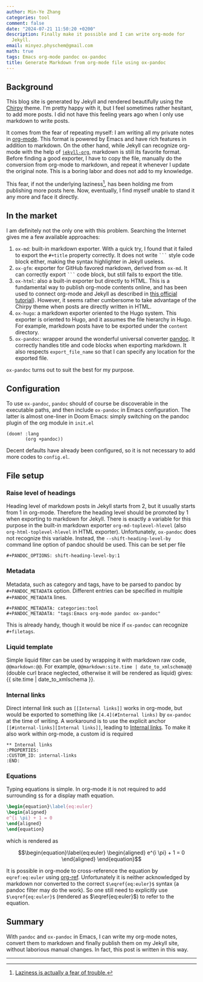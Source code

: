 ```yaml
---
author: Min-Ye Zhang
categories: tool
comment: false
date: "2024-07-21 11:50:20 +0200"
description: Finally make it possible and I can write org-mode for
  Jekyll.
email: minyez.physchem@gmail.com
math: true
tags: Emacs org-mode pandoc ox-pandoc
title: Generate Markdown from org-mode file using ox-pandoc
---
```


## Background

This blog site is generated by Jekyll and rendered beautifully using the
[Chirpy](https://github.com/cotes2020/jekyll-theme-chirpy) theme. I'm
pretty happy with it, but I feel sometimes rather hesitant, to add more
posts. I did not have this feeling years ago when I only use markdown to
write posts.

It comes from the fear of repeating myself: I am writing all my private
notes in [org-mode](https://orgmode.org/). This format is powered by
Emacs and have rich features in addition to markdown. On the other hand,
while Jekyll can recognize org-mode with the help of
[`jekyll-org`](https://github.com/eggcaker/jekyll-org), markdown is
still its favorite format. Before finding a good exporter, I have to
copy the file, manually do the conversion from org-mode to markdown, and
repeat it whenever I update the original note. This is a boring labor
and does not add to my knowledge.

This fear, if not the underlying laziness[^1], has been holding me from
publishing more posts here. Now, eventually, I find myself unable to
stand it any more and face it directly.

## In the market

I am definitely not the only one with this problem. Searching the
Internet gives me a few available approaches:

1.  `ox-md`: built-in markdown exporter. With a quick try, I found that
    it failed to export the `#+title` property correctly. It does not
    write ```` ``` ```` style code block either, making the syntax
    highlighter in Jekyll useless.
2.  `ox-gfm`: exporter for GitHub favored markdown, derived from
    `ox-md`. It can correctly export ```` ``` ```` code block, but still
    fails to export the title.
3.  `ox-html`: also a built-in exporter but directly to HTML. This is a
    fundamental way to publish org-mode contents online, and has been
    used to connect org-mode and Jekyll as described in [this official
    tutorial](https://orgmode.org/worg/org-tutorials/org-jekyll.html)).
    However, it seems rather cumbersome to take advantage of the Chirpy
    theme when posts are directly written in HTML.
4.  `ox-hugo`: a markdown exporter oriented to the Hugo system. This
    exporter is oriented to Hugo, and it assumes the file hierarchy in
    Hugo. For example, markdown posts have to be exported under the
    `content` directory.
5.  `ox-pandoc`: wrapper around the wonderful universal converter
    [pandoc](https://pandoc.org). It correctly handles title and code
    blocks when exporting markdown. It also respects `export_file_name`
    so that I can specify any location for the exported file.

`ox-pandoc` turns out to suit the best for my purpose.

## Configuration

To use `ox-pandoc`, `pandoc` should of course be discoverable in the
executable paths, and then include `ox-pandoc` in Emacs configuration.
The latter is almost one-liner in Doom Emacs: simply switching on the
pandoc plugin of the org module in `init.el`

``` elisp
(doom! :lang
       (org +pandoc))
```

Decent defaults have already been configured, so it is not necessary to
add more codes to `config.el`.

## File setup

### Raise level of headings

Heading level of markdown posts in Jekyll starts from 2, but it usually
starts from 1 in org-mode. Therefore the heading level should be
promoted by 1 when exporting to markdown for Jekyll. There is exactly a
variable for this purpose in the built-in markdown exporter
`org-md-toplevel-hlevel` (also `org-html-toplevel-hlevel` in HTML
exporter). Unfortunately, `ox-pandoc` does not recognize this variable.
Instead, the `--shift-heading-level-by` command line option of pandoc
should be used. This can be set per file

    #+PANDOC_OPTIONS: shift-heading-level-by:1

### Metadata

Metadata, such as category and tags, have to be parsed to pandoc by
`#+PANDOC_METADATA` option. Different entries can be specified in
multiple `#+PANDOC_METADATA` lines.

    #+PANDOC_METADATA: categories:tool
    #+PANDOC_METADATA: "tags:Emacs org-mode pandoc ox-pandoc"

This is already handy, though it would be nice if `ox-pandoc` can
recognize `#+filetags`.

### Liquid template

Simple liquid filter can be used by wrapping it with markdown raw code,
`@@markdown:@@`. For example,
`@@markdown:site.time | date_to_xmlschema@@` (double curl brace
neglected, otherwise it will be rendered as liquid) gives:
{{ site.time | date_to_xmlschema }}.

### Internal links

Direct internal link such as `[[Internal links]]` works in org-mode, but
would be exported to something like `[4.4](#Internal links)` by
`ox-pandoc` at the time of writing. A workaround is to use the explicit
anchor `[[#internal-links][Internal links]]`, leading to [Internal
links](#internal-links). To make it also work within org-mode, a custom
id is required

    ** Internal links
    :PROPERTIES:
    :CUSTOM_ID: internal-links
    :END:

### Equations

Typing equations is simple. In org-mode it is not required to add
surrounding `$$` for a display math equation.

``` latex
\begin{equation}\label{eq:euler}
\begin{aligned}
e^{i \pi} + 1 = 0
\end{aligned}
\end{equation}
```

which is rendered as

$$\begin{equation}\label{eq:euler}
\begin{aligned}
e^{i \pi} + 1 = 0
\end{aligned}
\end{equation}$$

It is possible in org-mode to cross-reference the equation by
`eqref:eq:euler` using [org-ref](https://github.com/jkitchin/org-ref).
Unfortunately it is neither acknowledged by markdown nor converted to
the correct `$\eqref{eq:euler}$` syntax (a pandoc filter may do the
work). So one still need to explicitly use `$\eqref{eq:euler}$`
(rendered as $\eqref{eq:euler}$) to refer to the equation.

## Summary

With `pandoc` and `ox-pandoc` in Emacs, I can write my org-mode notes,
convert them to markdown and finally publish them on my Jekyll site,
without laborious manual changes. In fact, this post is written in this
way.

------------------------------------------------------------------------

[^1]: [Laziness is actually a fear of
    trouble.](https://quod.lib.umich.edu/e/ecco/004892937.0001.001/1:7.180?rgn=div2;view=fulltext)
